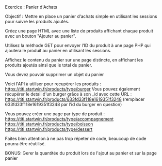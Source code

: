 Exercice : Panier d'Achats

Objectif : Mettre en place un panier d'achats simple en utilisant les sessions pour suivre les produits ajoutés.

Créez une page HTML avec une liste de produits affichant chaque produit avec un bouton "Ajouter au panier".

Utilisez la méthode GET pour envoyer l'ID du produit à une page PHP qui ajoutera le produit au panier en utilisant les sessions.

Affichez le contenu du panier sur une page distincte, en affichant les produits ajoutés ainsi que le total du panier.

Vous devez pouvoir supprimer un objet du panier

Voici l'API à utiliser pour recupèrer les produits :
https://titi.startwin.fr/products/type/burger
Vous pouvez également récupérer le detail d'un burger grâce à son _id avec cette URL :
https://titi.startwin.fr/products/633fd33f118e1619351f3248 (remplacer 633fd33f118e1619351f3248 par l'id du burger en question)

Vous pouvez créer une page par type de produit : 
https://titi.startwin.fr/products/type/accompagnement
https://titi.startwin.fr/products/type/boisson
https://titi.startwin.fr/products/type/dessert

Faites bien attention à ne pas trop répeter de code, beaucoup de code pourra être réutilisé.

BONUS:
Gerer la quantitée du produit lors de l'ajout au panier et sur la page panier